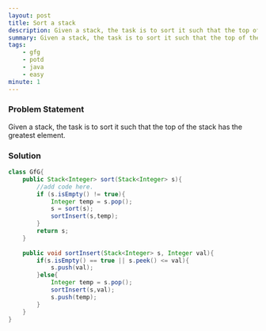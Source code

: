 ```yaml
---
layout: post
title: Sort a stack 
description: Given a stack, the task is to sort it such that the top of the stack has the greatest element.
summary: Given a stack, the task is to sort it such that the top of the stack has the greatest element.
tags:
    - gfg
    - potd
    - java
    - easy
minute: 1
---
```


### Problem Statement
Given a stack, the task is to sort it such that the top of the stack has the greatest element.

### Solution
```java
class GfG{
	public Stack<Integer> sort(Stack<Integer> s){
		//add code here.
		if (s.isEmpty() != true){
		    Integer temp = s.pop();
		    s = sort(s);
		    sortInsert(s,temp);
		}
		return s;
	}
	
	public void sortInsert(Stack<Integer> s, Integer val){
	    if(s.isEmpty() == true || s.peek() <= val){
	        s.push(val);
	    }else{
	        Integer temp = s.pop();
	        sortInsert(s,val);
	        s.push(temp);
	    }
	}
}
```
